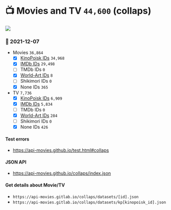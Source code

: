 # :tv: Movies and TV `44,600` (collaps)

<a href="https://API-Movies.github.io"><img src="https://API-Movies.github.io/banner.png?cache"></a>

### :date: 2021-12-07
- Movies `36,864`
  - [x] <a href="https://API-Movies.github.io/collaps/movie_kinopoisk_ids.json">KinoPoisk IDs</a> `34,968`
  - [x] <a href="https://API-Movies.github.io/collaps/movie_imdb_ids.json">IMDb IDs</a> `29,498`
  - [ ] TMDb IDs `0`
  - [x] <a href="https://API-Movies.github.io/collaps/movie_world_art_ids.json">World-Art IDs</a> `8`
  - [ ] Shikimori IDs `0`
  - [x] None IDs `365`
- TV `7,736`
  - [x] <a href="https://API-Movies.github.io/collaps/tv_kinopoisk_ids.json">KinoPoisk IDs</a> `6,909`
  - [x] <a href="https://API-Movies.github.io/collaps/tv_imdb_ids.json">IMDb IDs</a> `5,834`
  - [ ] TMDb IDs `0`
  - [x] <a href="https://API-Movies.github.io/collaps/tv_world_art_ids.json">World-Art IDs</a> `284`
  - [ ] Shikimori IDs `0`
  - [x] None IDs `426`
#### Test errors
- <a href='https://api-movies.github.io/test.html#collaps'>https://api-movies.github.io/test.html#collaps</a>
#### JSON API
- <a href='https://api-movies.github.io/collaps/index.json'>https://api-movies.github.io/collaps/index.json</a>
#### Get details about Movie/TV
- `https://api-movies.gitlab.io/collaps/datasets/[id].json`
- `https://api-movies.gitlab.io/collaps/datasets/kp[kinopoisk_id].json`
